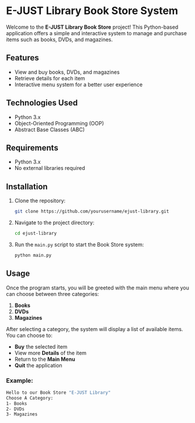 # E-JUST Library Book Store System

Welcome to the **E-JUST Library Book Store** project! This Python-based application offers a simple and interactive system to manage and purchase items such as books, DVDs, and magazines.

## Features

- View and buy books, DVDs, and magazines
- Retrieve details for each item
- Interactive menu system for a better user experience

## Technologies Used

- Python 3.x
- Object-Oriented Programming (OOP)
- Abstract Base Classes (ABC)

## Requirements

- Python 3.x
- No external libraries required

## Installation

1. Clone the repository:

    ```bash
    git clone https://github.com/yourusername/ejust-library.git
    ```

2. Navigate to the project directory:

    ```bash
    cd ejust-library
    ```

3. Run the `main.py` script to start the Book Store system:

    ```bash
    python main.py
    ```

## Usage

Once the program starts, you will be greeted with the main menu where you can choose between three categories:

1. **Books**  
2. **DVDs**  
3. **Magazines**  

After selecting a category, the system will display a list of available items. You can choose to:

- **Buy** the selected item
- View more **Details** of the item
- Return to the **Main Menu**
- **Quit** the application

### Example:

```bash
Hello to our Book Store "E-JUST Library"
Choose A Category:
1- Books
2- DVDs
3- Magazines
